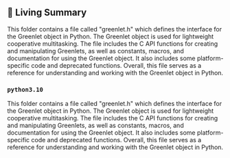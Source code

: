 

<!-- Living README Summary -->
## 🌳 Living Summary

This folder contains a file called "greenlet.h" which defines the interface for the Greenlet object in Python. The Greenlet object is used for lightweight cooperative multitasking. The file includes the C API functions for creating and manipulating Greenlets, as well as constants, macros, and documentation for using the Greenlet object. It also includes some platform-specific code and deprecated functions. Overall, this file serves as a reference for understanding and working with the Greenlet object in Python.


### `python3.10`

This folder contains a file called "greenlet.h" which defines the interface for the Greenlet object in Python. The Greenlet object is used for lightweight cooperative multitasking. The file includes the C API functions for creating and manipulating Greenlets, as well as constants, macros, and documentation for using the Greenlet object. It also includes some platform-specific code and deprecated functions. Overall, this file serves as a reference for understanding and working with the Greenlet object in Python.

<!-- Living README Summary -->